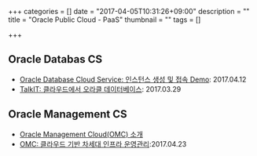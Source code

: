 +++
categories = []
date = "2017-04-05T10:31:26+09:00"
description = ""
title = "Oracle Public Cloud - PaaS"
thumbnail = ""
tags = []

+++

## Oracle Databas CS
- [Oracle Database Cloud Service: 인스턴스 생성 및 접속 Demo](/post/dbcs_demo/): 2017.04.12
- [TalkIT: 클라우드에서 오라클 데이터베이스](/post/talkit_dbcs/): 2017.03.29

## Oracle Management CS
- [Oracle Management Cloud(OMC) 소개](http://www.oracloud.kr/post/omc/)
- [OMC: 클라우드 기반 차세대 인프라 운영관리](/post/omc_cloud_mgt/):2017.04.23
